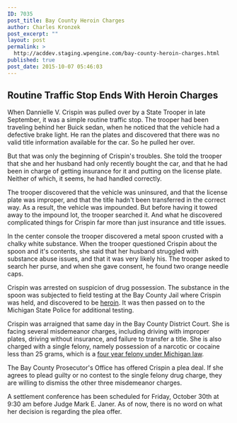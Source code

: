 ```yaml
---
ID: 7035
post_title: Bay County Heroin Charges
author: Charles Kronzek
post_excerpt: ""
layout: post
permalink: >
  http://acddev.staging.wpengine.com/bay-county-heroin-charges.html
published: true
post_date: 2015-10-07 05:46:03
---
```

<h2><b>Routine Traffic Stop Ends With Heroin Charges</b></h2>
<span style="font-weight: 400;">When </span><span style="font-weight: 400;">Dannielle V. Crispin was pulled over by a State Trooper in late September, it was a simple routine traffic stop. The trooper had been traveling behind her Buick sedan, when he noticed that the vehicle had a defective brake light. He ran the plates and discovered that there was no valid title information available for the car. So he pulled her over.</span><!--more-->

<span style="font-weight: 400;">But that was only the beginning of Crispin's troubles. She told the trooper that she and her husband had only recently bought the car, and that he had been in charge of getting insurance for it and putting on the license plate. Neither of which, it seems, he had handled correctly.</span>

The trooper discovered that the vehicle was uninsured, and that the license plate was improper, and that the title hadn't been transferred in the correct way. As a result, the vehicle was impounded. But before having it towed away to the impound lot, the trooper searched it. And what he discovered complicated things for Crispin far more than just insurance and title issues.

<span style="font-weight: 400;">In the center console the trooper discovered a metal spoon crusted with a chalky white substance. When the trooper questioned Crispin about the spoon and it's contents, she said that her husband struggled with substance abuse issues, and that it was very likely his. The trooper asked to search her purse, and when she gave consent, he found two orange needle caps.</span>

Crispin was arrested on suspicion of drug possession. The substance in the spoon was subjected to field testing at the Bay County Jail where Crispin was held, and discovered to be <a href="http://acddev.staging.wpengine.com/heroin.html" target="_blank">heroin</a>. It was then passed on to the Michigan State Police for additional testing.

<span style="font-weight: 400;">Crispin was arraigned that same day in the Bay County District Court. She is facing several misdemeanor charges, including driving with improper plates, driving without insurance, and failure to transfer a title. She is also charged with a single felony, namely possession of a narcotic or cocaine less than 25 grams, which is a <a href="http://acddev.staging.wpengine.com/drug-crime-sentencing.html" target="_blank">four year felony under Michigan law</a>.</span>

<span style="font-weight: 400;">The Bay County Prosecutor's Office has offered Crispin a plea deal. If she agrees to plead guilty or no contest to the single felony drug charge, they are willing to dismiss the other three misdemeanor charges.</span>

<span style="font-weight: 400;">A settlement conference has been scheduled for Friday, October 30th at 9:30 am before Judge Mark E. Janer. As of now, there is no word on what her decision is regarding the plea offer.</span>